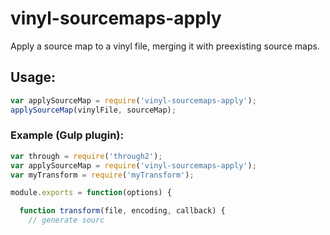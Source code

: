 # vinyl-sourcemaps-apply

Apply a source map to a vinyl file, merging it with preexisting source maps.

## Usage:

```javascript
var applySourceMap = require('vinyl-sourcemaps-apply');
applySourceMap(vinylFile, sourceMap);
```

### Example (Gulp plugin):

```javascript
var through = require('through2');
var applySourceMap = require('vinyl-sourcemaps-apply');
var myTransform = require('myTransform');

module.exports = function(options) {

  function transform(file, encoding, callback) {
    // generate sourc